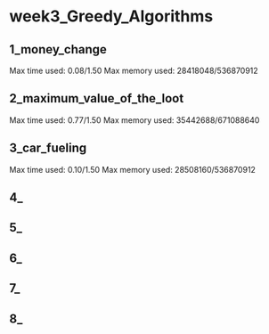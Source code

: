 # week3_Greedy_Algorithms

1_money_change
------------------
Max time used: 0.08/1.50
Max memory used: 28418048/536870912

2_maximum_value_of_the_loot
------------------
Max time used: 0.77/1.50
Max memory used: 35442688/671088640

3_car_fueling
------------------
Max time used: 0.10/1.50
Max memory used: 28508160/536870912

4_
------------------


5_
------------------


6_
------------------


7_
------------------


8_
------------------

